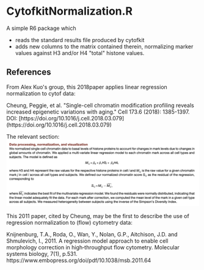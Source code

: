 # CytofkitNormalization.R

A simple R6 package which
 
  - reads the standard results file produced by cytofkit
  - adds new columns to the matrix contained therein, normalizing
    marker values against H3 and/or H4 "total" histone values.
    
## References

From Alex Kuo's group, this 2018paper applies linear regression
normalization to cytof data:
<p>
Cheung, Peggie, et al. "Single-cell chromatin modification profiling reveals increased 
epigenetic variations with aging." Cell 173.6 (2018): 1385-1397. 
<br>
DOI: [https://doi.org/10.1016/j.cell.2018.03.079](https://doi.org/10.1016/j.cell.2018.03.079)
<p>
The relevant section:
<img
src="https://github.com/paul-shannon/cytofkit-extensions/blob/main/docs/H3H4-regression-normalization-method.png" 
width=800>
<p>
This 2011 paper, cited by Cheung,  may be the first to describe the use of regression normalization to
(flow) cytometry data:
<p>
Knijnenburg, T.A., Roda, O., Wan, Y., Nolan, G.P., Aitchison, J.D. and
Shmulevich, I., 2011. A regression model approach to enable cell
morphology correction in high‐throughput flow cytometry. Molecular
systems biology, 7(1), p.531.
<br>
https://www.embopress.org/doi/pdf/10.1038/msb.2011.64

